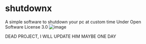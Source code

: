 # shutdownx
A simple software to shutdown your pc at custom time
Under Open Software License 3.0
![image](https://user-images.githubusercontent.com/92532312/204276780-030821d3-a86e-4774-9928-4c939f2e6aa3.png)

DEAD PROJECT, I WILL UPDATE HIM MAYBE ONE DAY
